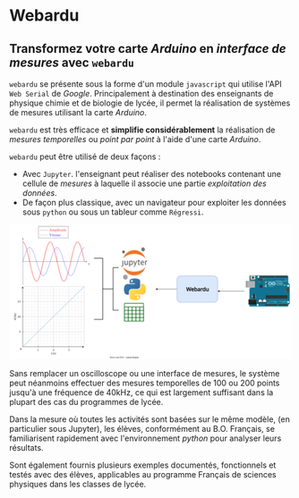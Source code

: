 # Webardu

## Transformez votre carte _Arduino_ en _interface de mesures_ avec `webardu`


`webardu` se présente sous la forme d'un module `javascript` qui utilise l'API `Web Serial` de _Google_. Principalement à destination des enseignants de physique chimie et de biologie de lycée, il permet la réalisation de systèmes de mesures utilisant la carte _Arduino_.

`webardu` est très efficace et **simplifie considérablement** la réalisation de _mesures temporelles_ ou _point par point_ à l'aide d'une carte _Arduino_.

`webardu` peut être utilisé de deux façons :
- Avec `Jupyter`. l'enseignant peut réaliser des notebooks contenant une cellule de _mesures_ à laquelle il associe une partie _exploitation des données_.
- De façon plus classique, avec un navigateur pour exploiter les données sous `python` ou sous un tableur comme `Régressi`.

<img src="images/image_2.svg">


Sans remplacer un oscilloscope ou une interface de mesures, le système peut néanmoins effectuer des mesures temporelles de 100 ou 200 points jusqu'à une fréquence de 40kHz, ce qui est largement suffisant dans la plupart des cas du programmes de lycée.

Dans la mesure où toutes les activités sont basées sur le même modèle, (en particulier sous Jupyter), les élèves, conformément au B.O. Français, se familiarisent rapidement avec l'environnement _python_ pour analyser leurs résultats.

Sont également fournis plusieurs exemples documentés, fonctionnels et testés avec des élèves, applicables au programme Français de sciences physiques dans les classes de lycée.